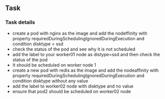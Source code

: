 ## Task 


### Task details
- create a pod with nginx as the image and add the nodeffinity with property requiredDuringSchedulingIgnoredDuringExecution and condition disktype = ssd
- check the status of the pod and see why it is not scheduled
- add the label to your worker01 node as distype=ssd and then check the status of the pod
- It should be scheduled on worker node 1
- create a new pod with redis as the image and add the nodeaffinity with property requiredDuringSchedulingIgnoredDuringExecution and condition disktype without any value
- add the label to worker02 node with disktype and no value
- ensure that pod2 should be scheduled on worker02 node
